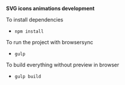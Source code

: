 **SVG icons animations development**

To install dependencies
- `npm install`

To run the project with browsersync
- `gulp`

To build everything without preview in browser
- `gulp build`
